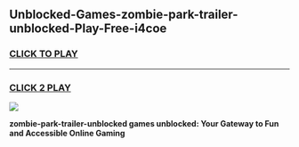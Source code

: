 
## Unblocked-Games-zombie-park-trailer-unblocked-Play-Free-i4coe
<h3>
<a href="https://premium76.site?title=zombie-park-trailer-unblocked&ref=12A">CLICK TO PLAY</a></h3>
<hr>

<h3>
<a href="https://premium76.site?title=zombie-park-trailer-unblocked&ref=12A">CLICK 2 PLAY</a>
  
</h3>

<a href="https://premium76.site?title=zombie-park-trailer-unblocked&ref=12A"><img src="https://clearcache.store/games.png"></a>


**zombie-park-trailer-unblocked games unblocked: Your Gateway to Fun and Accessible Online Gaming**
